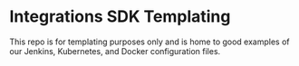 # Integrations SDK Templating
This repo is for templating purposes only and is home to good examples of our Jenkins, Kubernetes, and Docker configuration files.